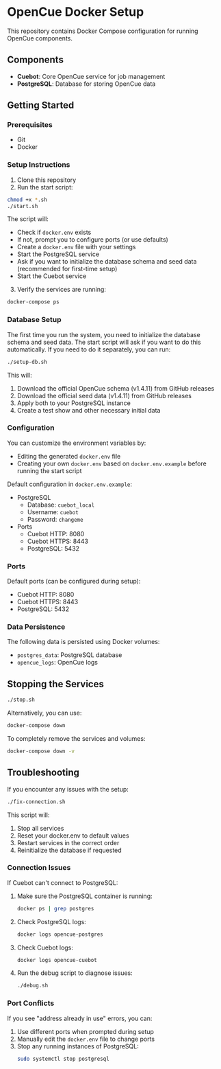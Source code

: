 # OpenCue Docker Setup

This repository contains Docker Compose configuration for running OpenCue components.

## Components

- **Cuebot**: Core OpenCue service for job management
- **PostgreSQL**: Database for storing OpenCue data

## Getting Started

### Prerequisites

- Git
- Docker

### Setup Instructions

1. Clone this repository
2. Run the start script:

```bash
chmod +x *.sh
./start.sh
```

The script will:
- Check if `docker.env` exists
- If not, prompt you to configure ports (or use defaults)
- Create a `docker.env` file with your settings
- Start the PostgreSQL service
- Ask if you want to initialize the database schema and seed data (recommended for first-time setup)
- Start the Cuebot service

3. Verify the services are running:

```bash
docker-compose ps
```

### Database Setup

The first time you run the system, you need to initialize the database schema and seed data. The start script will ask if you want to do this automatically. If you need to do it separately, you can run:

```bash
./setup-db.sh
```

This will:
1. Download the official OpenCue schema (v1.4.11) from GitHub releases
2. Download the official seed data (v1.4.11) from GitHub releases
3. Apply both to your PostgreSQL instance
4. Create a test show and other necessary initial data

### Configuration

You can customize the environment variables by:
- Editing the generated `docker.env` file
- Creating your own `docker.env` based on `docker.env.example` before running the start script

Default configuration in `docker.env.example`:

- PostgreSQL
  - Database: `cuebot_local`
  - Username: `cuebot`
  - Password: `changeme`
- Ports
  - Cuebot HTTP: 8080
  - Cuebot HTTPS: 8443
  - PostgreSQL: 5432

### Ports

Default ports (can be configured during setup):
- Cuebot HTTP: 8080
- Cuebot HTTPS: 8443
- PostgreSQL: 5432

### Data Persistence

The following data is persisted using Docker volumes:
- `postgres_data`: PostgreSQL database
- `opencue_logs`: OpenCue logs

## Stopping the Services

```bash
./stop.sh
```

Alternatively, you can use:
```bash
docker-compose down
```

To completely remove the services and volumes:
```bash
docker-compose down -v
```

## Troubleshooting

If you encounter any issues with the setup:

```bash
./fix-connection.sh
```

This script will:
1. Stop all services
2. Reset your docker.env to default values
3. Restart services in the correct order
4. Reinitialize the database if requested

### Connection Issues

If Cuebot can't connect to PostgreSQL:

1. Make sure the PostgreSQL container is running:
   ```bash
   docker ps | grep postgres
   ```

2. Check PostgreSQL logs:
   ```bash
   docker logs opencue-postgres
   ```

3. Check Cuebot logs:
   ```bash
   docker logs opencue-cuebot
   ```

4. Run the debug script to diagnose issues:
   ```bash
   ./debug.sh
   ```

### Port Conflicts

If you see "address already in use" errors, you can:

1. Use different ports when prompted during setup
2. Manually edit the `docker.env` file to change ports
3. Stop any running instances of PostgreSQL:
   ```bash
   sudo systemctl stop postgresql
   ``` 
